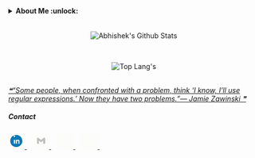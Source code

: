 <!--<h3 align="center"> नमस्ते !  <img src = "https://www.flaticon.com/svg/vstatic/svg/706/706506.svg?token=exp=1610457628~hmac=d2a0b69909345ef9261344fb73f3eabc" width = 25px/></h3>
<hr>-->

<!-- <a href="https://github.com/marketplace/actions/update-image-readme"> -->
<!-- <a href="https://abhishekchandra.co"> -->
<!--START_SECTION:update_image-->
<!-- <img src=https://raw.githubusercontent.com/abhishekchandra2522k/abhishekchandra2522k/master/images/banner.gif height=210px width=1500px align=right alt=Image ALT /> -->
<!--END_SECTION:update_image-->
<!-- </a> -->

<details>
 <summary><b>About Me  :unlock:</b></summary>
 
-  I am pursuing **B.Tech.** in Information Technology from Bharati Vidyapeeth's College Of Engineering (GGSIPU), New Delhi, INDIA.

- Currently in my 8th Semester.
 
-  I'm  learning C++, DSA, Java and SQL (Sometimes React & Blockchain).
</details>

<br/>

<p align = "center">
<img alt="Abhishek's Github Stats" src = "https://github-readme-stats.vercel.app/api?username=abhishekchandra2522k&show_icons=true&theme=blueberry&include_all_commits=true&hide_border=true" align = "center"/>
</p>

<br/>

<p align = "center">
<img src = "https://github-readme-stats.vercel.app/api/top-langs/?username=abhishekchandra2522k&theme=yeblu&layout=compact&hide=jupyter%20notebook,html,css,php&langs_count=16" alt = "Top Lang's"/>
</p>

<p align = "center">
<!-- <img src = "https://github-readme-stats.vercel.app/api/wakatime?username=abhishekchandra&layout=compact&theme=graywhite" alt = "abhishekchandra"/> -->
</p>
<!-- <p align="center"><img src="https://githubreadme-streak.herokuapp.com?user=abhishekchandra2522k&theme=blueberry&hide_border=true"></p> -->
<br>
<!-- <br/>
<details>
 <summary><b>GitHub Skyline 2020</summary><br/>
  <img src="skyline.gif" alt="GitHub Skyline 2020" height=500px width=1000px>
</details> -->

<!-- <p>
<a href = "https://github.com/abhishekchandra2522k/abhishekchandra2522k/blob/master/Top_Langs.md"><img src = "top_language.gif" width = 150px alt = "Top Language Card"/></a>
</p> -->

<!--  ##### Quotes -->
 
<a href = "https://github.com/marketplace/actions/quote-readme">
<!--STARTS_HERE_QUOTE_README-->
<i>❝“Some people, when confronted with a problem, think ‘I know, I’ll use regular expressions.’  Now they have two problems.”— Jamie Zawinski   ❞</i>
<!--ENDS_HERE_QUOTE_README-->
</a>
<!-- &nbsp; -->



##### Contact
<p>
<a href = "https://www.linkedin.com/in/abhishek-chandra-071977114/">
 <img src = "images/linkedin.gif" width = 33px alt="Abhishek's LinkedIn"/>
</a>
&nbsp;&nbsp;
<a href="https://mail.google.com/mail/?view=cm&fs=1&to=1ac23456789@gmail.com">
  <img alt="Abhishek's Gmail" width="33px" src="images/gmail.gif" />
</a>
&nbsp;&nbsp;
<a href="https://www.instagram.com/_abhishekchandra/">
  <img alt="Abhishek's Instagram" width="33px" src="images/instagram.gif" />
</a>
&nbsp;&nbsp;
<a href="https://twitter.com/abhidevchandra/">
  <img alt="Abhishek Chandra | Twitter" width="33px" src="images/twitter.gif" />
</a>
 &nbsp;&nbsp;
 <br/>
 </p>
 
<!-- ##### Profiles

<p>
<a href = "https://abhishekchandra.hashnode.dev/">
  <img src="hashnode.png" alt="Abhishek's Hashnode" height="30" width="30"/>
</a>
  &nbsp;&nbsp;
<a href="https://google.qwiklabs.com/public_profiles/c37ee239-2c0a-4ebb-ba0e-803b1f7b84cc">
  <img src="google-cloud.png" alt="Abhishek Chandra's Cloud Profile" height="30" width="30">
</a>
 &nbsp;&nbsp;
 <a href="https://dev.to/abhishekchandra2522k">
  <img src="https://d2fltix0v2e0sb.cloudfront.net/dev-badge.svg" alt="Abhishek Chandra's DEV Profile" height="30" width="30">
</a>
</p> -->
 

